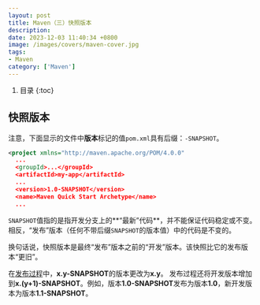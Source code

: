 ```yaml
---
layout: post 
title: Maven（三）快照版本
description:
date: 2023-12-03 11:40:34 +0800 
image: /images/covers/maven-cover.jpg
tags:
- Maven
category: ['Maven']
---
```


1. 目录
{:toc}

## 快照版本

注意，下面显示的文件中**版本**标记的值`pom.xml`具有后缀：`-SNAPSHOT`。

```xml
<project xmlns="http://maven.apache.org/POM/4.0.0"
  ...
  <groupId>...</groupId>
  <artifactId>my-app</artifactId>
  ...
  <version>1.0-SNAPSHOT</version>
  <name>Maven Quick Start Archetype</name>
  ...
```

`SNAPSHOT`值指的是指开发分支上的**“最新”代码**，并不能保证代码稳定或不变。相反，“发布”版本（任何不带后缀`SNAPSHOT`的版本值）中的代码是不变的。

换句话说，快照版本是最终“发布”版本之前的“开发”版本。该快照比它的发布版本“更旧”。

在[发布过程](https://maven.apache.org/plugins/maven-release-plugin/)中，**x.y-SNAPSHOT**的版本更改为**x.y**。
发布过程还将开发版本增加到**x.(y+1)-SNAPSHOT**。例如，版本**1.0-SNAPSHOT**发布为版本**1.0**，新开发版本为版本**1.1-SNAPSHOT**。
